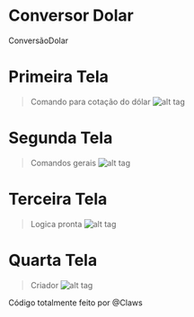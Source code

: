 # Conversor Dolar
ConversãoDolar

# Primeira Tela
> Comando para cotação do dólar
![alt tag](http://i.imgur.com/lOY03BZ.png)

# Segunda Tela
> Comandos gerais
![alt tag](http://i.imgur.com/5ci2WC3.png)

# Terceira Tela
> Logica pronta
![alt tag](http://i.imgur.com/StYyui3.png)

# Quarta Tela
> Criador
![alt tag](http://i.imgur.com/LbwvOrR.png)

Código totalmente feito por @Claws
